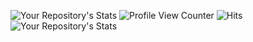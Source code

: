  ![Your Repository's Stats](https://github-readme-stats.vercel.app/api?username=christophe-freijanes&show_icons=true)
 ![Profile View Counter](https://komarev.com/ghpvc/?username=christophe-freijanes) ![Hits](https://hitcounter.pythonanywhere.com/count/tag.svg?url=https://github.com/christophe-freijanes/formation)
 ![Your Repository's Stats](https://github-readme-stats.vercel.app/api/top-langs/?username=christophe-freijanes&theme=blue-green)
